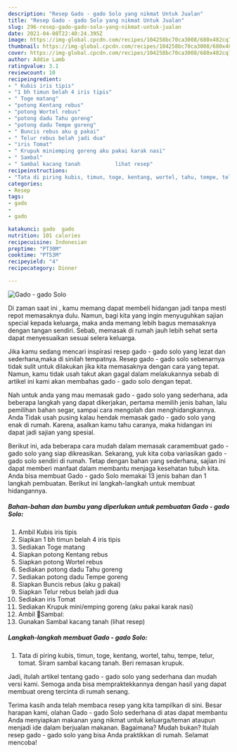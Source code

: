 ```yaml
---
description: "Resep Gado - gado Solo yang nikmat Untuk Jualan"
title: "Resep Gado - gado Solo yang nikmat Untuk Jualan"
slug: 296-resep-gado-gado-solo-yang-nikmat-untuk-jualan
date: 2021-04-08T22:40:24.395Z
image: https://img-global.cpcdn.com/recipes/104258bc70ca3008/680x482cq70/gado-gado-solo-foto-resep-utama.jpg
thumbnail: https://img-global.cpcdn.com/recipes/104258bc70ca3008/680x482cq70/gado-gado-solo-foto-resep-utama.jpg
cover: https://img-global.cpcdn.com/recipes/104258bc70ca3008/680x482cq70/gado-gado-solo-foto-resep-utama.jpg
author: Addie Lamb
ratingvalue: 3.1
reviewcount: 10
recipeingredient:
- " Kubis iris tipis"
- "1 bh timun belah 4 iris tipis"
- " Toge matang"
- "potong Kentang rebus"
- "potong Wortel rebus"
- "potong dadu Tahu goreng"
- "potong dadu Tempe goreng"
- " Buncis rebus aku g pakai"
- " Telur rebus belah jadi dua"
- "iris Tomat"
- " Krupuk miniemping goreng aku pakai karak nasi"
- " Sambal"
- " Sambal kacang tanah           lihat resep"
recipeinstructions:
- "Tata di piring kubis, timun, toge, kentang, wortel, tahu, tempe, telur, tomat. Siram sambal kacang tanah. Beri remasan krupuk."
categories:
- Resep
tags:
- gado
- 
- gado

katakunci: gado  gado 
nutrition: 101 calories
recipecuisine: Indonesian
preptime: "PT30M"
cooktime: "PT53M"
recipeyield: "4"
recipecategory: Dinner

---
```



![Gado - gado Solo](https://img-global.cpcdn.com/recipes/104258bc70ca3008/680x482cq70/gado-gado-solo-foto-resep-utama.jpg)

Di zaman  saat ini , kamu memang dapat membeli hidangan jadi tanpa mesti repot memasaknya dulu. Namun, bagi kita yang ingin menyuguhkan sajian special kepada keluarga, maka anda memang lebih bagus memasaknya dengan tangan sendiri. Sebab, memasak di rumah jauh lebih sehat serta dapat menyesuaikan sesuai selera keluarga.

Jika kamu sedang mencari inspirasi resep gado - gado solo yang lezat dan sederhana,maka di sinilah tempatnya. Resep gado - gado solo  sebenarnya tidak sulit untuk dilakukan jika kita memasaknya dengan cara yang tepat. Namun, kamu tidak usah takut akan gagal dalam melakukannya 
sebab di artikel ini kami akan membahas gado - gado solo dengan tepat.  



Nah untuk anda yang mau memasak gado - gado solo yang sederhana, ada beberapa langkah yang dapat dikerjakan, pertama memilih jenis bahan, lalu pemilihan bahan segar, sampai cara mengolah dan menghidangkannya. Anda Tidak usah pusing kalau hendak memasak gado - gado solo yang enak di rumah. Karena, asalkan kamu  tahu caranya, maka hidangan ini dapat jadi sajian yang spesial.

Berikut ini, ada beberapa cara mudah dalam memasak caramembuat gado - gado solo yang siap dikreasikan. Sekarang, yuk kita coba variasikan gado - gado solo sendiri di rumah. Tetap dengan bahan yang sederhana, sajian ini dapat memberi manfaat dalam membantu menjaga kesehatan tubuh kita. Anda bisa membuat Gado - gado Solo memakai 13 jenis bahan dan 1 langkah pembuatan. Berikut ini langkah-langkah untuk membuat hidangannya.

<!--inarticleads1-->

##### Bahan-bahan dan bumbu yang diperlukan untuk pembuatan Gado - gado Solo:

1. Ambil  Kubis iris tipis
1. Siapkan 1 bh timun belah 4 iris tipis
1. Sediakan  Toge matang
1. Siapkan potong Kentang rebus
1. Siapkan potong Wortel rebus
1. Sediakan potong dadu Tahu goreng
1. Sediakan potong dadu Tempe goreng
1. Siapkan  Buncis rebus (aku g pakai)
1. Siapkan  Telur rebus belah jadi dua
1. Sediakan iris Tomat
1. Sediakan  Krupuk mini/emping goreng (aku pakai karak nasi)
1. Ambil  🌸Sambal:
1. Gunakan  Sambal kacang tanah           (lihat resep)




<!--inarticleads2-->

##### Langkah-langkah membuat Gado - gado Solo:

1. Tata di piring kubis, timun, toge, kentang, wortel, tahu, tempe, telur, tomat. Siram sambal kacang tanah. Beri remasan krupuk.




Jadi, itulah artikel tentang  gado - gado solo  yang sederhana dan mudah versi kami. Semoga anda bisa mempraktekkannya dengan hasil yang dapat membuat oreng tercinta di rumah senang. 

Terima kasih anda telah membaca resep yang kita tampilkan di sini. Besar harapan kami, olahan  Gado - gado Solo sederhana di atas dapat membantu Anda menyiapkan makanan yang nikmat untuk keluarga/teman ataupun menjadi ide dalam berjualan makanan. Bagaimana? Mudah bukan? Itulah resep gado - gado solo yang bisa Anda praktikkan di rumah. Selamat mencoba!

